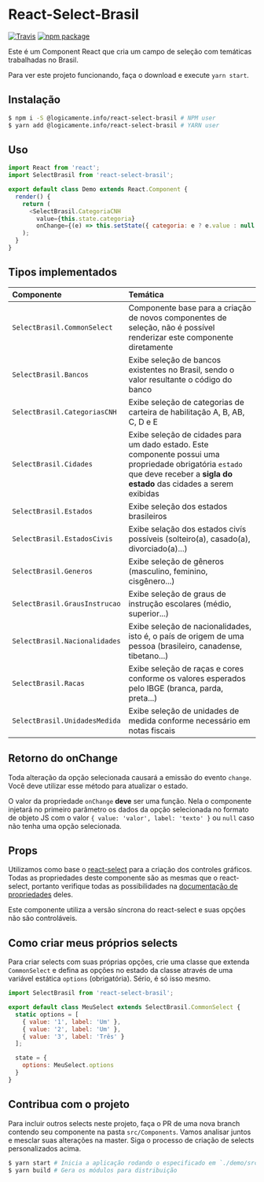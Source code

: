 # React-Select-Brasil

[![Travis][build-badge]][build]
[![npm package][npm-badge]][npm]

Este é um Component React que cria um campo de seleção com temáticas trabalhadas no Brasil.

Para ver este projeto funcionando, faça o download e execute `yarn start`.

## Instalação

```bash
$ npm i -S @logicamente.info/react-select-brasil # NPM user
$ yarn add @logicamente.info/react-select-brasil # YARN user
```

## Uso

```js
import React from 'react';
import SelectBrasil from 'react-select-brasil';

export default class Demo extends React.Component {
  render() {
    return (
      <SelectBrasil.CategoriaCNH
        value={this.state.categoria}
        onChange={(e) => this.setState({ categoria: e ? e.value : null })}>
    );
  }
}
```

## Tipos implementados

| Componente | Temática |
| :-- | :-- |
| `SelectBrasil.CommonSelect` | Componente base para a criação de novos componentes de seleção, não é possível renderizar este componente diretamente |
| `SelectBrasil.Bancos` | Exibe seleção de bancos existentes no Brasil, sendo o valor resultante o código do banco |
| `SelectBrasil.CategoriasCNH` | Exibe seleção de categorias de carteira de habilitação A, B, AB, C, D e E |
| `SelectBrasil.Cidades` | Exibe seleção de cidades para um dado estado. Este componente possui uma propriedade obrigatória `estado` que deve receber a **sigla do estado** das cidades a serem exibidas |
| `SelectBrasil.Estados` | Exibe seleção dos estados brasileiros |
| `SelectBrasil.EstadosCivis` | Exibe selação dos estados civís possíveis (solteiro(a), casado(a), divorciado(a)...) |
| `SelectBrasil.Generos` | Exibe seleção de gêneros (masculino, feminino, cisgênero...) |
| `SelectBrasil.GrausInstrucao` | Exibe seleção de graus de instrução escolares (médio, superior...) |
| `SelectBrasil.Nacionalidades` | Exibe seleção de nacionalidades, isto é, o país de origem de uma pessoa (brasileiro, canadense, tibetano...) |
| `SelectBrasil.Racas` | Exibe seleção de raças e cores conforme os valores esperados pelo IBGE (branca, parda, preta...) |
| `SelectBrasil.UnidadesMedida` | Exibe seleção de unidades de medida conforme necessário em notas fiscais |


## Retorno do onChange

Toda alteração da opção selecionada causará a emissão do evento `change`. Você deve utilizar esse método para atualizar o estado.

O valor da propriedade `onChange` **deve** ser uma função. Nela o componente injetará no primeiro parâmetro os dados da opção selecionada no formato de objeto JS com o valor `{ value: 'valor', label: 'texto' }` ou `null` caso não tenha uma opção selecionada.

## Props

Utilizamos como base o [react-select][react-select] para a criação dos controles gráficos. Todas as propriedades deste componente são as mesmas que o react-select, portanto verifique todas as possibilidades na [documentação de propriedades][react-select-props] deles.

Este componente utiliza a versão síncrona do react-select e suas opções não são controláveis.

## Como criar meus próprios selects

Para criar selects com suas próprias opções, crie uma classe que extenda `CommonSelect` e defina as opções no estado da classe através de uma variável estática `options` (obrigatória). Sério, é só isso mesmo.

```js
import SelectBrasil from 'react-select-brasil';

export default class MeuSelect extends SelectBrasil.CommonSelect {
  static options = [
    { value: '1', label: 'Um' },
    { value: '2', label: 'Um' },
    { value: '3', label: 'Três' }
  ];

  state = {
    options: MeuSelect.options
  }
}
```

## Contribua com o projeto

Para incluir outros selects neste projeto, faça o PR de uma nova branch contendo seu componente na pasta `src/Components`. Vamos analisar juntos e mesclar suas alterações na master. Siga o processo de criação de selects personalizados acima.

```bash
$ yarn start # Inicia a aplicação rodando o especificado em `./demo/src/index.js`
$ yarn build # Gera os módulos para distribuição
```

[build-badge]: https://img.shields.io/travis/logicamenteinfo/react-select-brasil/master.png?style=flat-square
[build]: https://travis-ci.org/logicamenteinfo/react-select-brasil

[npm-badge]: https://img.shields.io/npm/v/@logicamente.info/react-select-brasil.png?style=flat-square
[npm]: https://www.npmjs.org/@logicamente.info/react-select-brasil

[react-select]: https://react-select.com
[react-select-props]: https://react-select.com/props